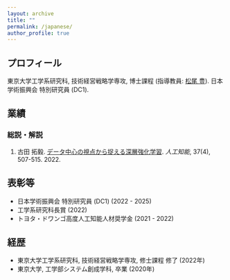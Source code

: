```yaml
---
layout: archive
title: ""
permalink: /japanese/
author_profile: true
---
```


## プロフィール
東京大学工学系研究科, 技術経営戦略学専攻, 博士課程 (指導教員: [松尾 豊](http://ymatsuo.com/japanese/)). 日本学術振興会 特別研究員 (DC1).


## 業績
### 総説・解説
1. 古田 拓毅. [データ中心の視点から捉える深層強化学習](https://www.jstage.jst.go.jp/article/jjsai/37/4/37_507/_article/-char/ja/). _人工知能_, 37(4), 507-515. 2022.


## 表彰等
- 日本学術振興会 特別研究員 (DC1) (2022 - 2025)
- 工学系研究科長賞 (2022)
- トヨタ・ドワンゴ高度人工知能人材奨学金 (2021 - 2022)


## 経歴
- 東京大学工学系研究科, 技術経営戦略学専攻, 修士課程 修了 (2022年)
- 東京大学, 工学部システム創成学科, 卒業 (2020年)

